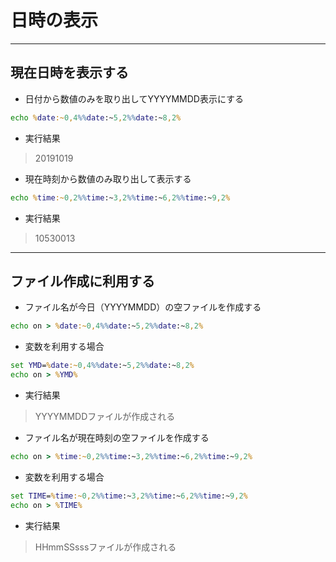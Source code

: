 # 日時の表示  

***
## 現在日時を表示する  
* 日付から数値のみを取り出してYYYYMMDD表示にする
```cmd
echo %date:~0,4%%date:~5,2%%date:~8,2%
```
* 実行結果
> 20191019

* 現在時刻から数値のみ取り出して表示する
```cmd
echo %time:~0,2%%time:~3,2%%time:~6,2%%time:~9,2%
```
* 実行結果
> 10530013

***
## ファイル作成に利用する  
* ファイル名が今日（YYYYMMDD）の空ファイルを作成する
```cmd
echo on > %date:~0,4%%date:~5,2%%date:~8,2%
```
* 変数を利用する場合
```cmd
set YMD=%date:~0,4%%date:~5,2%%date:~8,2%
echo on > %YMD%
```
* 実行結果
> YYYYMMDDファイルが作成される

* ファイル名が現在時刻の空ファイルを作成する
```cmd
echo on > %time:~0,2%%time:~3,2%%time:~6,2%%time:~9,2%
```
* 変数を利用する場合
```cmd
set TIME=%time:~0,2%%time:~3,2%%time:~6,2%%time:~9,2%
echo on > %TIME%
```
* 実行結果
> HHmmSSsssファイルが作成される

